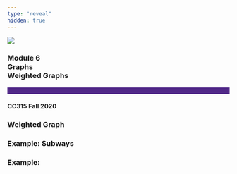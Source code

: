 ```yaml
---
type: "reveal"
hidden: true
---
```


<section>
<img class="stretch plain" src="/images/core-logo-on-white.png">
<h3> Module 6 <br> Graphs <br> Weighted Graphs</h3>
<hr style="height:15px;color:512888;background-color:512888;">
<h4>CC315 Fall 2020</h4>
</section>

<section>
<h3>Weighted Graph</h3>
</section>

<section>
<h3>Example: Subways</h3>
</section>


<section>
<h3>Example: </h3>
</section>
